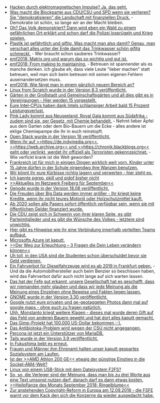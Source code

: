* [Hacken durch elektromagnetischen Impulse? Ja, das geht.](https://blog.fefe.de/?ts=a5721b84)
* [Was macht die Blockpartei aus CDU/CSU und SPD wenn sie verlieren? Sie "demokratisieren" die Landschaft mit finanziellen Druck.](https://blog.fefe.de/?ts=a5721634) - Demokratie ist schön, so lange wir an der Macht bleiben.
* [Oh? Das Volk demonstriert? Dann wird eben ein Wald zu einem gefährlichen Ort erklärt und schon darf die Polizei losprügeln und Krieg spielen.](http://www.sonnenseite.com/de/politik/polizei-erklaert-hambacher-forst-zum-gefaehrlichen-ort.html)
* [Plastik ist gefährtlich und giftig. Was macht man also damit? Genau, man verschart alles unter der Erde damit das Trinkwasser schön gifitg schmeckt.](http://www.sonnenseite.com/de/umwelt/plastikentsorgung-giftige-stoffe-auf-ewig-unter-der-erde.html) - Wer braucht schon sauberes Trinkwasser?
* [emf2018: Matrix.org und warum das so wichtig und gut ist.](https://ftp.fau.de/cdn.media.ccc.de/events/emf/2018/h264-hd/emf2018-264-eng-Power_to_the_people_liberating_online_communication_with_Matrixorg_hd.mp4)
* [emf2018: From making to maintaining.](https://ftp.fau.de/cdn.media.ccc.de/events/emf/2018/h264-hd/emf2018-142-eng-From_making_to_maintaining_hd.mp4) - Betreuen ist spannender als es manche denken. Ich glaube eh, dass viele Leute "lieber machen" statt betreuen, weil man sich beim betreuen mit seinen eigenen Fehlern auseinandersetzen muss.
* [emf2018: Wie fängt man in einem gänzlich neuem Bereich an?](https://ftp.fau.de/cdn.media.ccc.de/events/emf/2018/h264-hd/emf2018-76-eng-From_Idiot_to_Imposter_how_to_get_started_in_a_new_field_hd.mp4)
* [Linux from Scratch wurde in der Version 8.3 veröffentlicht.](https://www.pro-linux.de/news/1/26260/zum-selbermachen-linux-from-scratch-83-ver%C3%B6ffentlicht.html)
* [Gärten in der Großstadt und Gemeinschaftsgärten und all dies gibt es in Vereinigungen - Hier werden 15 vorgestellt.](https://netzfrauen.org/2018/09/03/gardening/)
* [Eure Intel-CPUs haben dank Intels schlampiger Arbeit bald 15 Prozent Leistungsverlust.](https://www.pro-linux.de/news/1/26259/meltdown-co-leistungsverluste-messbar.html)
* [Pink Lady kommt aus Neuseeland, Royal Gala kommt aus Südafrika - zudem sind sie, per Gesetz, mit Chemie behandelt.](https://netzfrauen.org/2018/09/03/apfel/) - Nehmt lieber Äpfel aus dem Garten oder dem Bio-Bauern um die Ecke - alles andere ist eklige Chemiepampe die ihr in euch reinstopft.
* [Open Stack wurde in der Version 18 veröffentlicht.](https://www.pro-linux.de/news/1/26262/openstack-rocky-angek%C3%BCndigt.html)
* [Wenn ihr auf >>https://de.indymedia.org<<, >>https://web.archive.org<< und >>https://chronik.blackblogs.org<< geht oder verlinkt, werdet ihr offiziell als Terroristen gekennzeichnet.](https://blog.fefe.de/?ts=a573b7a2) - Wie verfickt krank ist die Welt geworden?
* [Frankreich ist für mich in einigen Dingen wirklich weit vorn. Kinder unter 15 Jahre dürfen in der Schule nirgendwo ihre Wanzen benutzen.](https://blog.fefe.de/?ts=a573b60b)
* [Wir könnt ihr eure Kürbisse richtig lagern und verwerten - hier steht es.](https://www.careelite.de/kuerbis-gesund-rezepte/)
* [Ich kannte pgrep, pkill und pidof bisher nicht](https://opensource.com/article/18/9/linux-commands-process-management)
* [>>Aktuelles im Netzwerk Freiberg für September<<](https://bio-erzgebirge.de/wp/?p=15953)
* [Genode wurde in der Version 18.08 veröffentlicht.](https://www.pro-linux.de/news/1/26265/genode-1808-bringt-grafische-konfiguration-f%C3%BCr-sculpt-os.html)
* [Die Freuden über Big Data werden immer größer - Ihr kriegt keine Kredite, wenn ihr nicht teures Motoröl oder Holzschutzmittel kauft.](https://blog.fefe.de/?ts=a570b6cb)
* [Ab 2020 sollen alle Papers sofort öffentlich verfügbar sein, wenn sie mit öffentlichen Gelder finanziert wurde.](https://blog.fefe.de/?ts=a570b335)
* [Die CDU zeigt sich in Schwerin von ihrer klaren Seite, es gibt Parteimitglieder und es gibt die Wünsche des Volkes - letztere sind unwichtig.](https://blog.fefe.de/?ts=a57040ad)
* [Hier gibt es Hinweise wie ihr eine Verbindung innerhalb verteilten Teams aufbaut.](https://opensource.com/article/18/9/connected-on-distributed-team)
* [Microsofts Azure ist kaputt.](https://blog.fefe.de/?ts=a571b2ba)
* [>>Der Weg zur Erleuchtung – 3 Fragen die Dein Leben verändern können<<](https://www.welt-im-wandel.tv/video/der-weg-zur-erleuchtung-3-fragen-die-dein-leben-veraendern-koennen/)
* [Uh toll, in den USA sind die Studenten schon überschuldet bevor sie Geld verdienen.](https://www.neopresse.com/gesellschaft/aufgedeckt-15-billionen-schulden-us-studenten-als-vorboten-fuer-crash/)
* [Ein Fahrverbot für Dieselfahrzeuge wird es ab 2019 in Frankfurt geben.](https://blog.fefe.de/?ts=a56edb96) - Und da die Automobilhersteller auch beim Benzier so beschissen haben, wird das Fahrverbot dafür auch nicht lange auf sich warten lassen.
* [Das hat der Fefe gut erkannt, unsere Gesellschaft hat es geschafft, dass wir niemanden mehr glauben und dass wir jede Meinung als die Meinung eines Einzelnen ohne Beweise und Fakten liegen lassen.](https://blog.fefe.de/?ts=a56edd5a)
* [GNOME wurde in der Version 3.30 veröffentlicht.](https://lwn.net/Articles/764219/rss)
* [Google nutzt eure privaten und ge-geotaggeten Photos dann mal auf google maps - ohne euch zu fragen natürlich.](https://blog.fefe.de/?ts=a56e8579)
* [Uhh, Monstanto kriegt weitere Klagen - dieses mal wurde deren Gift auf das Feld von anderen Bauern geweht und hat dort alles kaputt gemacht.](https://blog.fefe.de/?ts=a56e8407)
* [Das Gimp-Projekt hat 100.000 US-Dollar bekommen :-).](https://www.phoronix.com/scan.php?page=news_item&px=GIMP-100k-Donation)
* [Das Antibiotoka-Problem wird wegen der CSU nicht angegangen.](https://blog.fefe.de/?ts=a56e03aa)
* [Percona ist jetzt ein Ünterstützer von MariaDB.](https://www.percona.com/blog/2018/09/06/percona-becomes-a-sponsor-of-the-mariadb-foundation/)
* [Tails wurde in der Version 3.9 veröffentlicht.](https://www.pro-linux.de/news/1/26273/tails-39-integriert-veracrypt.html)
* [In Fukushima bebt es erneut.](https://netzfrauen.org/2018/09/06/japan-2/)
* [Frauen und Männer ihm Ehrenamt halten unser kaputt gespartes Sozialsystem am Laufen.](https://www.neopresse.com/finanzsystem/der-unentdeckte-rentenskandal-ehrenamt-die-staatlich-gefoerderte-rentenausbeutung/)
* [Ist der >>AMD Athlon 200 GE<< etwaig der günstige Einstieg in die Sockel-AM4-Welt?](https://www.planet3dnow.de/cms/40070-amd-athlon-kehrt-als-raven-ridge-zurueck/)
* [Linux von einem USB-Stick mit dem Dateisystem F2FS?](https://www.pro-linux.de/artikel/2/1944/linux-von-einem-usb-stick-mit-f2fs-betreiben.html)
* [So, so, die Verleger sind der Meinung, dass man bis zu drei Worte aus eine Text umsonst nutzen darf, danach darf es dann etwas kosten.](https://tuxproject.de/blog/2018/09/das-internet-vor-leistung-schuetzen-%e2%9c%93-nachtrag/)
* [>>Heilpflanze des Monats September 2018: Ringelblume<<](https://bio-erzgebirge.de/wp/?p=16014)
* [Zur anstehenden Copyright-Reform in Europa am 12.09.2018 - die FSFE warnt vor dem Kack den sich die Konzerne da wieder ausgedacht habe.](https://www.pro-linux.de/news/1/26279/fsfe-warnt-vor-geplanter-copyright-reform.html)
